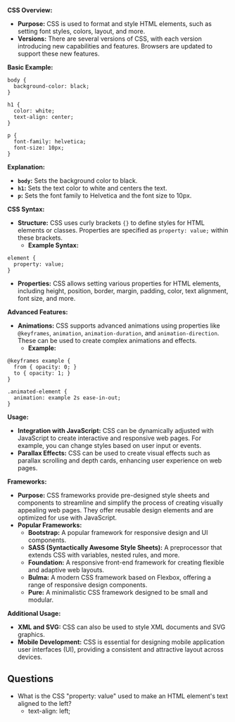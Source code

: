 **CSS Overview:**
- **Purpose:** CSS is used to format and style HTML elements, such as setting font styles, colors, layout, and more.
- **Versions:** There are several versions of CSS, with each version introducing new capabilities and features. Browsers are updated to support these new features.



**Basic Example:**
```
body {
  background-color: black;
}

h1 {
  color: white;
  text-align: center;
}

p {
  font-family: helvetica;
  font-size: 10px;
}
```
**Explanation:**
- **`body`:** Sets the background color to black.
- **`h1`:** Sets the text color to white and centers the text.
- **`p`:** Sets the font family to Helvetica and the font size to 10px.



**CSS Syntax:**
- **Structure:** CSS uses curly brackets `{}` to define styles for HTML elements or classes. Properties are specified as `property: value;` within these brackets.
    - **Example Syntax:**
```
element {
  property: value;
}
```
- **Properties:** CSS allows setting various properties for HTML elements, including height, position, border, margin, padding, color, text alignment, font size, and more.


**Advanced Features:**
- **Animations:** CSS supports advanced animations using properties like `@keyframes`, `animation`, `animation-duration`, and `animation-direction`. These can be used to create complex animations and effects.
    - **Example:**
```
@keyframes example {
  from { opacity: 0; }
  to { opacity: 1; }
}

.animated-element {
  animation: example 2s ease-in-out;
}
```




**Usage:**
- **Integration with JavaScript:** CSS can be dynamically adjusted with JavaScript to create interactive and responsive web pages. For example, you can change styles based on user input or events.
- **Parallax Effects:** CSS can be used to create visual effects such as parallax scrolling and depth cards, enhancing user experience on web pages.



**Frameworks:**
- **Purpose:** CSS frameworks provide pre-designed style sheets and components to streamline and simplify the process of creating visually appealing web pages. They offer reusable design elements and are optimized for use with JavaScript.
- **Popular Frameworks:**
    - **Bootstrap:** A popular framework for responsive design and UI components.
    - **SASS (Syntactically Awesome Style Sheets):** A preprocessor that extends CSS with variables, nested rules, and more.
    - **Foundation:** A responsive front-end framework for creating flexible and adaptive web layouts.
    - **Bulma:** A modern CSS framework based on Flexbox, offering a range of responsive design components.
    - **Pure:** A minimalistic CSS framework designed to be small and modular.



**Additional Usage:**
- **XML and SVG:** CSS can also be used to style XML documents and SVG graphics.
- **Mobile Development:** CSS is essential for designing mobile application user interfaces (UI), providing a consistent and attractive layout across devices.


## Questions
- What is the CSS "property: value" used to make an HTML element's text aligned to the left?
	- text-align: left;